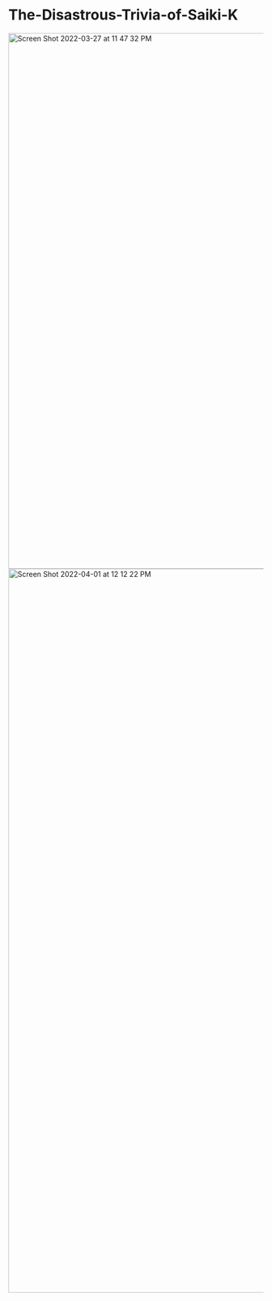 # The-Disastrous-Trivia-of-Saiki-K
<img width="1056" alt="Screen Shot 2022-03-27 at 11 47 32 PM" src="https://user-images.githubusercontent.com/100964070/161302674-7859dbde-12e0-4767-aa1b-36b80f1fd1d3.png">
<img width="1427" alt="Screen Shot 2022-04-01 at 12 12 22 PM" src="https://user-images.githubusercontent.com/100964070/161302716-de68673f-e036-4017-89ac-a53acdcb7ffc.png">
